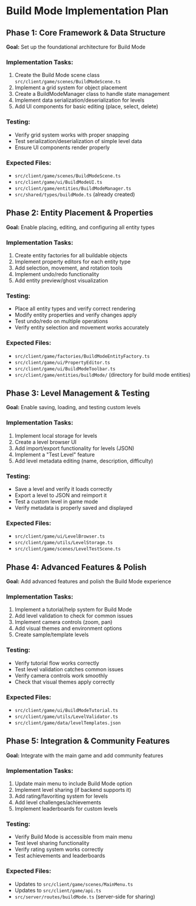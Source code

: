 # Build Mode Implementation Plan

## Phase 1: Core Framework & Data Structure
**Goal:** Set up the foundational architecture for Build Mode

### Implementation Tasks:
1. Create the Build Mode scene class `src/client/game/scenes/BuildModeScene.ts`
2. Implement a grid system for object placement
3. Create a BuildModeManager class to handle state management
4. Implement data serialization/deserialization for levels
5. Add UI components for basic editing (place, select, delete)

### Testing:
- Verify grid system works with proper snapping
- Test serialization/deserialization of simple level data
- Ensure UI components render properly

### Expected Files:
- `src/client/game/scenes/BuildModeScene.ts`
- `src/client/game/ui/BuildModeUI.ts`
- `src/client/game/entities/BuildModeManager.ts`
- `src/shared/types/buildMode.ts` (already created)

## Phase 2: Entity Placement & Properties
**Goal:** Enable placing, editing, and configuring all entity types

### Implementation Tasks:
1. Create entity factories for all buildable objects
2. Implement property editors for each entity type
3. Add selection, movement, and rotation tools
4. Implement undo/redo functionality
5. Add entity preview/ghost visualization

### Testing:
- Place all entity types and verify correct rendering
- Modify entity properties and verify changes apply
- Test undo/redo on multiple operations
- Verify entity selection and movement works accurately

### Expected Files:
- `src/client/game/factories/BuildModeEntityFactory.ts`
- `src/client/game/ui/PropertyEditor.ts`
- `src/client/game/ui/BuildModeToolbar.ts`
- `src/client/game/entities/buildMode/` (directory for build mode entities)

## Phase 3: Level Management & Testing
**Goal:** Enable saving, loading, and testing custom levels

### Implementation Tasks:
1. Implement local storage for levels
2. Create a level browser UI
3. Add import/export functionality for levels (JSON)
4. Implement a "Test Level" feature
5. Add level metadata editing (name, description, difficulty)

### Testing:
- Save a level and verify it loads correctly
- Export a level to JSON and reimport it
- Test a custom level in game mode
- Verify metadata is properly saved and displayed

### Expected Files:
- `src/client/game/ui/LevelBrowser.ts`
- `src/client/game/utils/LevelStorage.ts`
- `src/client/game/scenes/LevelTestScene.ts`

## Phase 4: Advanced Features & Polish
**Goal:** Add advanced features and polish the Build Mode experience

### Implementation Tasks:
1. Implement a tutorial/help system for Build Mode
2. Add level validation to check for common issues
3. Implement camera controls (zoom, pan)
4. Add visual themes and environment options
5. Create sample/template levels

### Testing:
- Verify tutorial flow works correctly
- Test level validation catches common issues
- Verify camera controls work smoothly
- Check that visual themes apply correctly

### Expected Files:
- `src/client/game/ui/BuildModeTutorial.ts`
- `src/client/game/utils/LevelValidator.ts`
- `src/client/game/data/levelTemplates.json`

## Phase 5: Integration & Community Features
**Goal:** Integrate with the main game and add community features

### Implementation Tasks:
1. Update main menu to include Build Mode option
2. Implement level sharing (if backend supports it)
3. Add rating/favoriting system for levels
4. Add level challenges/achievements
5. Implement leaderboards for custom levels

### Testing:
- Verify Build Mode is accessible from main menu
- Test level sharing functionality
- Verify rating system works correctly
- Test achievements and leaderboards

### Expected Files:
- Updates to `src/client/game/scenes/MainMenu.ts`
- Updates to `src/client/game/api.ts`
- `src/server/routes/buildMode.ts` (server-side for sharing)
